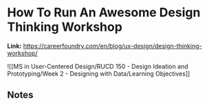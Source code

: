 # How To Run An Awesome Design Thinking Workshop
**Link:** https://careerfoundry.com/en/blog/ux-design/design-thinking-workshop/

![[MS in User-Centered Design/RUCD 150 - Design Ideation and Prototyping/Week 2 - Designing with Data/Learning Objectives]]

## Notes
